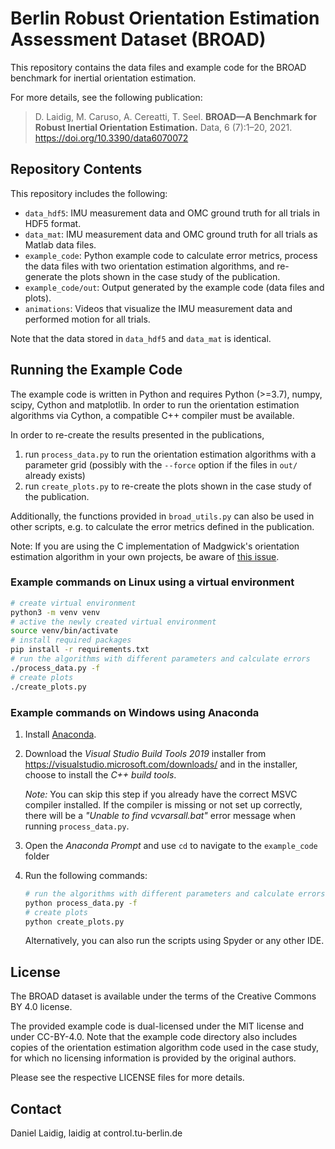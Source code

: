 # Berlin Robust Orientation Estimation Assessment Dataset (BROAD)

This repository contains the data files and example code for the BROAD benchmark for inertial orientation estimation.

For more details, see the following publication:

> D. Laidig, M. Caruso, A. Cereatti, T. Seel. **BROAD—A Benchmark for Robust Inertial Orientation Estimation.**
> Data, 6 (7):1–20, 2021. <https://doi.org/10.3390/data6070072>

## Repository Contents

This repository includes the following:

- `data_hdf5`: IMU measurement data and OMC ground truth for all trials in HDF5 format.
- `data_mat`: IMU measurement data and OMC ground truth for all trials as Matlab data files.
- `example_code`: Python example code to calculate error metrics, process the data files with two orientation estimation
  algorithms, and re-generate the plots shown in the case study of the publication.
- `example_code/out`: Output generated by the example code (data files and plots).
- `animations`: Videos that visualize the IMU measurement data and performed motion for all trials.

Note that the data stored in `data_hdf5` and `data_mat` is identical.

## Running the Example Code

The example code is written in Python and requires Python (>=3.7), numpy, scipy, Cython and matplotlib. In order to run
the orientation estimation algorithms via Cython, a compatible C++ compiler must be available.

In order to re-create the results presented in the publications,

1. run `process_data.py` to run the orientation estimation algorithms with a parameter grid (possibly with the
   `--force` option if the files in `out/` already exists)
2. run `create_plots.py` to re-create the plots shown in the case study of the publication.

Additionally, the functions provided in `broad_utils.py` can also be used in other scripts, e.g. to calculate the error
metrics defined in the publication.

Note: If you are using the C implementation of Madgwick's orientation estimation algorithm in your own projects, be
aware of [this issue](https://github.com/dlaidig/broad/issues/1).

### Example commands on Linux using a virtual environment

~~~sh
# create virtual environment
python3 -m venv venv
# active the newly created virtual environment
source venv/bin/activate
# install required packages
pip install -r requirements.txt
# run the algorithms with different parameters and calculate errors
./process_data.py -f
# create plots
./create_plots.py
~~~

### Example commands on Windows using Anaconda

1. Install [Anaconda](https://www.anaconda.com/products/individual#Downloads).
2. Download the *Visual Studio Build Tools 2019* installer from <https://visualstudio.microsoft.com/downloads/> and in
   the installer, choose to install the *C++ build tools*.

   *Note:* You can skip this step if you already have the correct MSVC compiler installed. If the compiler is missing or
   not set up correctly, there will be a *"Unable to find vcvarsall.bat"* error message when running `process_data.py`. 

3. Open the *Anaconda Prompt* and use `cd` to navigate to the `example_code` folder
4. Run the following commands:

   ~~~sh
   # run the algorithms with different parameters and calculate errors
   python process_data.py -f
   # create plots
   python create_plots.py
   ~~~

   Alternatively, you can also run the scripts using Spyder or any other IDE.


## License

The BROAD dataset is available under the terms of the Creative Commons BY 4.0 license.

The provided example code is dual-licensed under the MIT license and under CC-BY-4.0. Note that the example code
directory also includes copies of the orientation estimation algorithm code used in the case study, for which no
licensing information is provided by the original authors.

Please see the respective LICENSE files for more details.

## Contact

Daniel Laidig, laidig at control.tu-berlin.de
